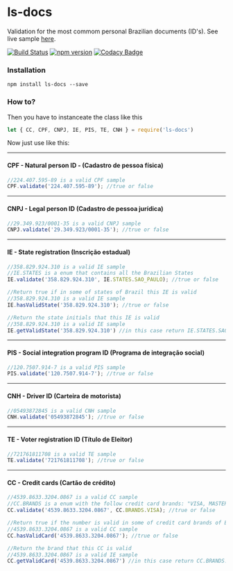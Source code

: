 # ls-docs

Validation for the most commom personal Brazilian documents (ID's). See live sample [here](http://lesimoes.com.br/ls-docs/).

[![Build Status](https://travis-ci.org/leandrosimoes/ls-docs.svg?branch=master)](https://travis-ci.org/leandrosimoes/ls-docs) [![npm version](https://badge.fury.io/js/ls-docs.svg)](https://badge.fury.io/js/ls-docs) [![Codacy Badge](https://api.codacy.com/project/badge/Grade/4219f32164db4826879abe1fc3d4e25b)](https://www.codacy.com/app/leandrosimoes/ls-docs?utm_source=github.com&amp;utm_medium=referral&amp;utm_content=leandrosimoes/ls-docs&amp;utm_campaign=Badge_Grade)

### Installation

`npm install ls-docs --save`

### How to?

Then you have to instanceate the class like this
```javascript
let { CC, CPF, CNPJ, IE, PIS, TE, CNH } = require('ls-docs')
```

Now just use like this:

---
#### CPF - Natural person ID - (Cadastro de pessoa física)

``` javascript
//224.407.595-89 is a valid CPF sample
CPF.validate('224.407.595-89'); //true or false
```
---
#### CNPJ - Legal person ID (Cadastro de pessoa jurídica)
``` javascript
//29.349.923/0001-35 is a valid CNPJ sample
CNPJ.validate('29.349.923/0001-35'); //true or false
```
---
#### IE - State registration (Inscrição estadual)
``` javascript
//358.829.924.310 is a valid IE sample
//IE.STATES is a enum that contains all the Brazilian States
IE.validate('358.829.924.310', IE.STATES.SAO_PAULO); //true or false

//Return true if in some of states of Brazil this IE is valid
//358.829.924.310 is a valid IE sample
IE.hasValidState('358.829.924.310'); //true or false

//Return the state initials that this IE is valid
//358.829.924.310 is a valid IE sample
IE.getValidState('358.829.924.310') //in this case return IE.STATES.SAO_PAULO
```
---
#### PIS - Social integration program ID (Programa de integração social)
``` javascript
//120.7507.914-7 is a valid PIS sample
PIS.validate('120.7507.914-7'); //true or false
```
---
#### CNH - Driver ID (Carteira de motorista)
``` javascript
//05493872845 is a valid CNH sample
CNH.validate('05493872845'); //true or false
```
---
#### TE - Voter registration ID (Título de Eleitor)
``` javascript
//721761811708 is a valid TE sample
TE.validate('721761811708'); //true or false
```
---
#### CC - Credit cards (Cartão de crédito)
``` javascript
//4539.8633.3204.0867 is a valid CC sample
//CC.BRANDS is a enum with the follow credit card brands: "VISA, MASTERCARD, AMEX, DINERSCLUB, DISCOVERY, JCB"
CC.validate('4539.8633.3204.0867', CC.BRANDS.VISA); //true or false

//Return true if the number is valid in some of credit card brands of Brazil
//4539.8633.3204.0867 is a valid CC sample
CC.hasValidCard('4539.8633.3204.0867'); //true or false

//Return the brand that this CC is valid
//4539.8633.3204.0867 is a valid IE sample
CC.getValidCard('4539.8633.3204.0867') //in this case return CC.BRANDS.VISA
```

